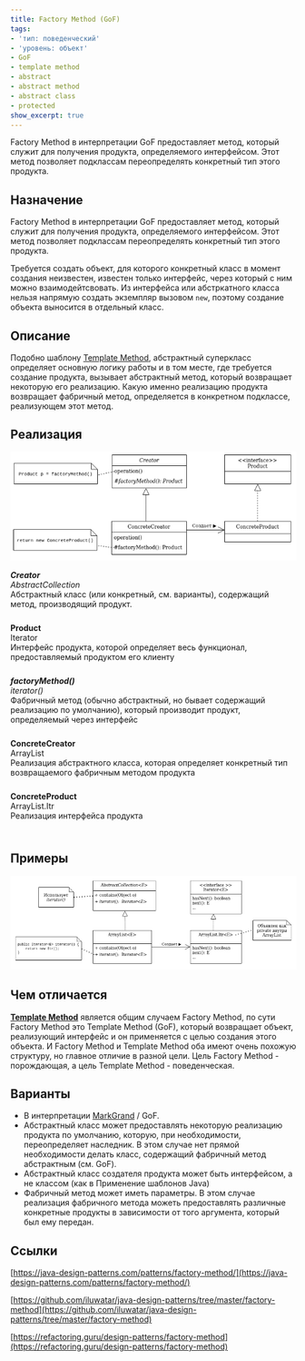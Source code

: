 ```yaml
---
title: Factory Method (GoF)
tags:
- 'тип: поведенческий'
- 'уровень: объект'
- GoF
- template method
- abstract
- abstract method
- abstract class
- protected
show_excerpt: true
---
```


Factory Method в интерпретации GoF предоставляет метод, который служит для
получения продукта, определяемого интерфейсом. Этот метод позволяет подклассам
переопределять конкретный тип этого продукта.


<!--more-->

<style>
    .wrap {
        padding-bottom: 25px;
    }
</style>

## Назначение

Factory Method в интерпретации GoF предоставляет метод, который служит для
получения продукта, определяемого интерфейсом. Этот метод позволяет подклассам
переопределять конкретный тип этого продукта.

Требуется создать объект, для которого конкретный класс в момент создания
неизвестен, известен только интерфейс, через который с ним можно
взаимодейтсвовать. Из интерфейса или абстркатного класса нельзя напрямую создать
экземпляр вызовом `new`, поэтому создание объекта выносится в отдельный класс.

## Описание
Подобно шаблону [Template Method](/2021/01/26/template-method.html), абстрактный
суперкласс определяет основную логику работы и в том месте, где требуется
создание продукта, вызывает абстрактный метод, который возвращает некоторую его
реализацию. Какую именно реализацию продукта возвращает фабричный метод,
определяется в конкретном подклассе, реализующем этот метод.

## Реализация
<p align="center">
  <img src="/assets/images/2021/01/02/factory-method-gof/factory-method-gof-uml.png" />
</p>

<div class="grid grid--px-0">
  <div class="cell cell--lg-2 cell--3"><b><i>Creator</i></b></div>
  <div class="cell cell--auto"><i>AbstractCollection</i></div>
  <div class="cell cell--lg-12 wrap">Абстрактный класс (или конкретный, см. варианты), содержащий метод, производящий продукт.</div>

  <div class="cell cell--lg-2 cell--3"><b>Product</b></div>
  <div class="cell cell--auto">Iterator</div>
  <div class="cell cell--lg-12 wrap">Интерфейс продукта, которой определяет весь функционал, предоставляемый продуктом его клиенту</div>

  <div class="cell cell--lg-2 cell--3"><b><i>factoryMethod()</i></b></div>
  <div class="cell cell--auto"><i>iterator()</i></div>
  <div class="cell cell--lg-12 wrap">Фабричный метод (обычно абстрактный, но бывает содержащий реализацию по умолчанию), который производит продукт, определяемый через интерфейс</div>


  <div class="cell cell--lg-2 cell--3"><b>ConcreteCreator</b></div>
  <div class="cell cell--auto">ArrayList</div>
  <div class="cell cell--lg-12 wrap">Реализация абстрактного класса, которая определяет конкретный тип возвращаемого фабричным методом продукта</div>

  <div class="cell cell--lg-2 cell--3"><b>ConcreteProduct</b></div>
  <div class="cell cell--auto">ArrayList.Itr</div>
  <div class="cell cell--lg-12 wrap">Реализация интерфейса продукта</div>

</div>

## Примеры

<p align="center">
  <img src="/assets/images/2021/01/02/factory-method-gof/factory-method-gof-example.png" />
</p>

## Чем отличается
**[Template Method](/2021/01/26/template-method.html)** является общим случаем Factory Method,
по сути Factory Method это Template Method (GoF), который возвращает объект, реализующий интерфейс
и он применяется с целью создания этого объекта. И Factory Method и Template Method оба имеют очень похожую структуру, но главное
отличие в разной цели. Цель Factory Method - порождающая, а цель Template
Method - поведенческая.


## Варианты

- В интерпретации [MarkGrand](/2021/02/28/factory-method-mark-grand.html) / GoF.
- Абстрактный класс может предоставлять некоторую реализацию продукта по умолчанию, которую, при необходимости, переопределяет наследник.
В этом случае нет прямой необходимости делать класс, содержащий фабричный метод абстрактным (см. GoF).
- Абстрактный класс создателя продукта может быть интерфейсом, а не классом (как в Применение шаблонов Java)
- Фабричный метод может иметь параметры. В этом случае реализация фабричного метода можеть предоставлять различные конкретные продукты
в зависимости от того аргумента, который был ему передан.


## Ссылки
[https://java-design-patterns.com/patterns/factory-method/](https://java-design-patterns.com/patterns/factory-method/)

[https://github.com/iluwatar/java-design-patterns/tree/master/factory-method](https://github.com/iluwatar/java-design-patterns/tree/master/factory-method)

[https://refactoring.guru/design-patterns/factory-method](https://refactoring.guru/design-patterns/factory-method)
